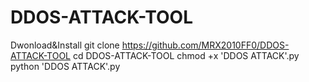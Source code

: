 # DDOS-ATTACK-TOOL
Dwonload&Install
git clone https://github.com/MRX2010FF0/DDOS-ATTACK-TOOL
cd DDOS-ATTACK-TOOL
chmod +x 'DDOS ATTACK'.py
python 'DDOS ATTACK'.py

